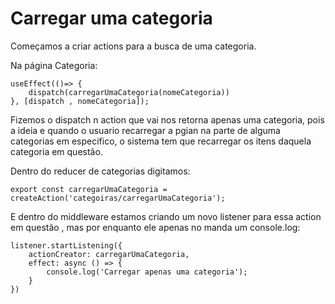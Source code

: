 # Carregar uma categoria

Começamos a criar actions para a busca de uma categoria.

Na página Categoria:

    useEffect(()=> {
        dispatch(carregarUmaCategoria(nomeCategoria))
    }, [dispatch , nomeCategoria]);

Fizemos o dispatch n action que vai nos retorna apenas uma categoria, pois a ideia e quando o usuario recarregar a pgian na parte de alguma categorias em especifico, o sistema tem que recarregar os itens daquela categoria em questão.

Dentro do reducer de categorias digitamos:

    export const carregarUmaCategoria = createAction('categoiras/carregarUmaCategoria');

E dentro do middleware estamos criando um novo listener para essa action em questão , mas por enquanto ele apenas no manda um console.log:

    listener.startListening({
        actionCreator: carregarUmaCategoria,
        effect: async () => {
            console.log('Carregar apenas uma categoria');
        }
    })


